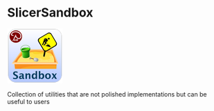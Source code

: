 # SlicerSandbox
![Logo](Sandbox_Logo_128.png)

Collection of utilities that are not polished implementations but can be useful to users
